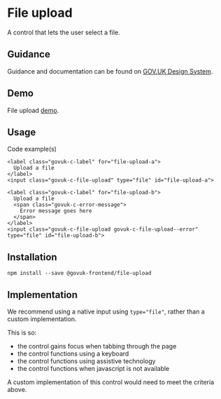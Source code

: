 # File upload

A control that lets the user select a file.

## Guidance

Guidance and documentation can be found on [GOV.UK Design System](linkgoeshere).

## Demo

File upload [demo](file-upload.html).

## Usage

Code example(s)

```
<label class="govuk-c-label" for="file-upload-a">
  Upload a file
</label>
<input class="govuk-c-file-upload" type="file" id="file-upload-a">

<label class="govuk-c-label" for="file-upload-b">
  Upload a file
  <span class="govuk-c-error-message">
    Error message goes here
  </span>
</label>
<input class="govuk-c-file-upload govuk-c-file-upload--error" type="file" id="file-upload-b">

```



## Installation

```
npm install --save @govuk-frontend/file-upload
```


## Implementation

We recommend using a native input using `type="file"`, rather than a custom implementation.

This is so:
* the control gains focus when tabbing through the page
* the control functions using a keyboard
* the control functions using assistive technology
* the control functions when javascript is not available

A custom implementation of this control would need to meet the criteria above.
